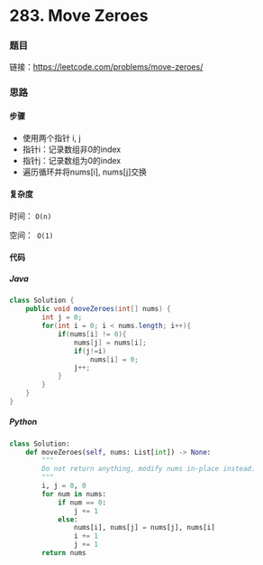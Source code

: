 # 283. Move Zeroes

### 题目

链接：https://leetcode.com/problems/move-zeroes/



### 思路

#### 步骤

- 使用两个指针 i, j
- 指针i：记录数组非0的index
- 指针j：记录数组为0的index
- 遍历循环并将nums[i], nums[j]交换



#### 复杂度

时间： `O(n)`

空间：` O(1)`

#### 代码

##### Java

```java
class Solution {
    public void moveZeroes(int[] nums) {
        int j = 0;
        for(int i = 0; i < nums.length; i++){
            if(nums[i] != 0){
                nums[j] = nums[i];
                if(j!=i)
                    nums[i] = 0;
                j++;
            }
        }
    }
}
```



##### Python

```python
class Solution:
    def moveZeroes(self, nums: List[int]) -> None:
        """
        Do not return anything, modify nums in-place instead.
        """
        i, j = 0, 0
        for num in nums:
            if num == 0:
                j += 1
            else:
                nums[i], nums[j] = nums[j], nums[i]
                i += 1
                j += 1
        return nums
```


